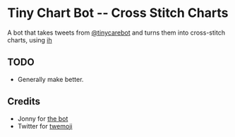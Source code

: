 # Tiny Chart Bot -- Cross Stitch Charts

A bot that takes tweets from [@tinycarebot](https://twitter.com/tinycarebot) and turns them into cross-stitch charts, using [ih](https://pypi.org/project/ih)

## TODO

* Generally make better. 

## Credits

* Jonny for [the bot](https://twitter.com/tinycarebot)
* Twitter for [twemoji](https://github.com/twitter/twemoji)

